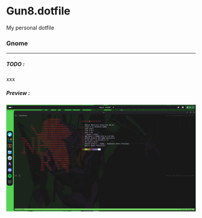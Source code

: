 # Gun8.dotfile
My personal dotfile
### Gnome
---
##### TODO : 
xxx
<br>
##### Preview : 

<img src="./gnome/preview-gnome.png">